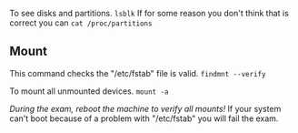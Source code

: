 
To see disks and partitions. ``lsblk``
If for some reason you don't think that is correct you can ``cat /proc/partitions`` 

## Mount

This command checks the "/etc/fstab" file is valid.
``findmnt --verify`` 

To mount all unmounted devices.
``mount -a``

*During the exam, reboot the machine to verify all mounts!*
If your system can't boot because of a problem with "/etc/fstab" you will fail the exam.



